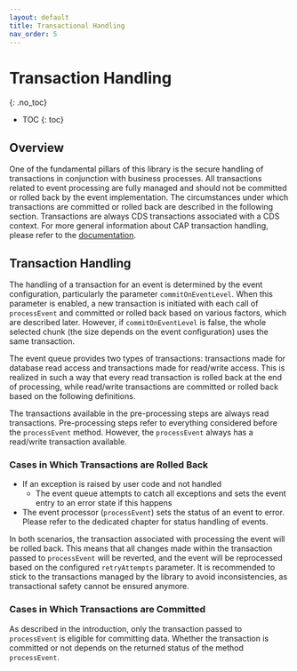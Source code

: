 ```yaml
---
layout: default
title: Transactional Handling
nav_order: 5
---
```


<!-- prettier-ignore-start -->

# Transaction Handling

{: .no_toc}
<!-- prettier-ignore-end -->

<!-- prettier-ignore -->

- TOC
{: toc}

## Overview

One of the fundamental pillars of this library is the secure handling of transactions in conjunction with business
processes. All transactions related to event processing are fully managed and should not be committed or rolled back by
the event implementation. The circumstances under which transactions are committed or rolled back are described in the
following section. Transactions are always CDS transactions associated with a CDS context. For more general information
about CAP transaction handling, please refer to the [documentation](https://cap.cloud.sap/docs/node.js/cds-tx).

## Transaction Handling

The handling of a transaction for an event is determined by the event configuration, particularly the
parameter `commitOnEventLevel`. When this parameter is enabled, a new transaction is initiated with each call
of `processEvent` and committed or rolled back based on various factors, which are described later. However,
if `commitOnEventLevel` is false, the whole selected chunk (the size depends on the event configuration) uses the same
transaction.

The event queue provides two types of transactions: transactions made for database read access and transactions made for
read/write access. This is realized in such a way that every read transaction is rolled back at the end of processing,
while read/write transactions are committed or rolled back based on the following definitions.

The transactions available in the pre-processing steps are always read transactions. Pre-processing steps refer to
everything considered before the `processEvent` method. However, the `processEvent` always has a read/write transaction
available.

### Cases in Which Transactions are Rolled Back

- If an exception is raised by user code and not handled
    - The event queue attempts to catch all exceptions and sets the event entry to an error state if this happens
- The event processor (`processEvent`) sets the status of an event to error. Please refer to the dedicated chapter for
  status handling of events.

In both scenarios, the transaction associated with processing the event will be rolled back. This means that all changes
made within the transaction passed to `processEvent` will be reverted, and the event will be reprocessed based on the
configured `retryAttempts` parameter. It is recommended to stick to the transactions managed by the library to avoid
inconsistencies, as transactional safety cannot be ensured anymore.

### Cases in Which Transactions are Committed

As described in the introduction, only the transaction passed to `processEvent` is eligible for committing data. Whether
the transaction is committed or not depends on the returned status of the method `processEvent`.